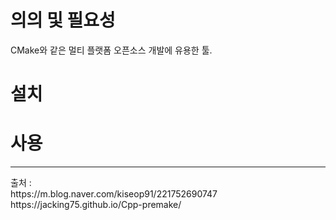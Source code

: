 # 의의 및 필요성
CMake와 같은 멀티 플랫폼 오픈소스 개발에 유용한 툴.

# 설치

# 사용


<hr/>
출처 : <br/>
https://m.blog.naver.com/kiseop91/221752690747<br/>
https://jacking75.github.io/Cpp-premake/<br/>

